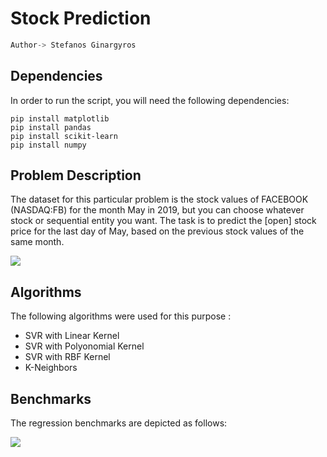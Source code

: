 # Stock Prediction
```python
Author-> Stefanos Ginargyros
```
## Dependencies
In order to run the script, you will need the following dependencies:

```
pip install matplotlib
pip install pandas
pip install scikit-learn
pip install numpy
```

## Problem Description
The dataset for this particular problem is the stock values of FACEBOOK (NASDAQ:FB) for the month May in 2019, but you can choose whatever stock or sequential entity you want. The task is to predict the [open] stock price for the last day of May, based on the previous stock values of the same month.

<img src="https://github.com/stefgina/stock-prediction-svm-regression/blob/main/dataset.png">

## Algorithms
The following algorithms were used for this purpose :

- SVR with Linear Kernel
- SVR with Polyonomial Kernel
- SVR with RBF Kernel
- K-Neighbors

## Benchmarks
The regression benchmarks are depicted as follows:

<img src="https://github.com/stefgina/stock-prediction-svm-regression/blob/main/curves.png">







